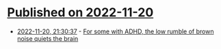 # [Published on 2022-11-20](index.md)

* [2022-11-20, 21:30:37](https://news.ycombinator.com/item?id=33685567) - [For some with ADHD, the low rumble of brown noise quiets the brain](https://www.washingtonpost.com/wellness/2022/11/14/brown-noise-adhd-focus/)

